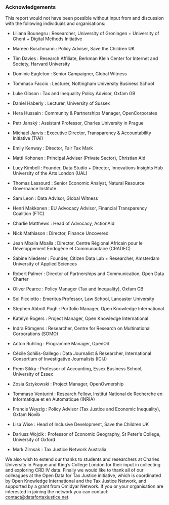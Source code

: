 ### Acknowledgements

This report would not have been possible without input from and discussion with the following individuals and organisations:

- Liliana Bounegru
: Researcher, University of Groningen + University of Ghent + Digital Methods Initiative

- Mareen Buschmann
: Policy Adviser, Save the Children UK

- Tim Davies
: Research Affiliate, Berkman Klein Center for Internet and Society, Harvard University

- Dominic Eagleton
: Senior Campaigner, Global Witness

- Tommaso Faccio
: Lecturer, Nottingham University Business School

- Luke Gibson
: Tax and Inequality Policy Advisor, Oxfam GB

- Daniel Haberly
: Lecturer, University of Sussex

- Hera Hussain
: Community & Partnerships Manager, OpenCorporates

- Petr Janský
: Assistant Professor, Charles University in Prague

- Michael Jarvis
: Executive Director, Transparency & Accountability Initiative (T/AI)

- Emily Kenway
: Director, Fair Tax Mark

- Matti Kohonen
: Principal Adviser (Private Sector), Christian Aid

- Lucy Kimbell
: Founder, Data Studio + Director, Innovations Insights Hub University of the Arts London (UAL)

- Thomas Lassourd
: Senior Economic Analyst, Natural Resource Governance Institute

- Sam Leon
: Data Advisor, Global Witness

- Henri Makkonen
: EU Advocacy Advisor, Financial Transparency Coalition (FTC)

- Charlie Matthews
: Head of Advocacy, ActionAid

- Nick Mathiason
: Director, Finance Uncovered

- Jean Mballa Mballa
: Director, Centre Régional Africain pour le Développement Endogène et Communautaire (CRADEC)

- Sabine Niederer
: Founder, Citizen Data Lab + Researcher, Amsterdam University of Applied Sciences

- Robert Palmer
: Director of Partnerships and Communication, Open Data Charter

- Oliver Pearce
: Policy Manager (Tax and Inequality), Oxfam GB

- Sol Picciotto
: Emeritus Professor, Law School, Lancaster University

- Stephen Abbott Pugh
: Portfolio Manager, Open Knowledge International

- Katelyn Rogers
: Project Manager, Open Knowledge International

- Indra Römgens
: Researcher, Centre for Research on Multinational Corporations (SOMO)

- Anton Ruhling
: Programme Manager, OpenOil

- Cécile Schilis-Gallego
: Data Journalist & Researcher, International Consortium of Investigative Journalists (ICIJ)

- Prem Sikka
: Professor of Accounting, Essex Business School, University of Essex

- Zosia Sztykowski
: Project Manager, OpenOwnership

- Tommaso Venturini
: Research Fellow, Institut National de Recherche en Informatique et en Automatique (INRIA)

- Francis Weyzig
: Policy Advisor (Tax Justice and Economic Inequality), Oxfam Novib

- Lisa Wise
: Head of Inclusive Development, Save the Children UK

- Dariusz Wojcik
: Professor of Economic Geography, St Peter's College, University of Oxford

- Mark Zirnsak
: Tax Justice Network Australia

We also wish to extend our thanks to students and researchers at Charles University in Prague and King’s College London for their input in collecting and exploring CRD IV data. Finally we would like to thank all of our colleagues at the Open Data for Tax Justice initiative, which is coordinated by Open Knowledge International and the Tax Justice Network, and supported by a grant from Omidyar Network. If you or your organisation are interested in joining the network you can contact: [contact@datafortaxjustice.net](mailto:contact@datafortaxjustice.net).
